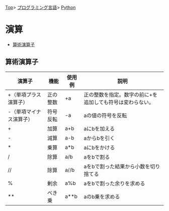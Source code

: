 [Top](../../../index.md)\>
[プログラミング言語](../../pgl.md)\>
[Python](../language_0003.md)

# 演算

+ [算術演算子](#算術演算子)

<!-- + [代入演算子](#代入演算子) -->

<!-- + [演算子の優先順位](#演算子の優先順位) -->

## 算術演算子

|演算子|機能|使用例|説明|
----|----|----|----
|\+（単項プラス演算子）|正の整数|\+a|正の整数を指定。数字の前に\+を追加しても符号は変わらない。|
|\-（単項マイナス演算子）|符号反転|\-a|aの値の符号を反転|
|\+|加算|a\+b|aにbを加える|
|\-|減算|a\-b|aからbを引く|
|\*|乗算|a\*b|aにbをかける|
|/|除算|a/b|aをbで割る|
|//|除算|a//b|aをbで割った結果から小数を切り捨てる|
|%|剰余|a%b|aをbで割った余りを求める|
|\*\*|べき乗|a\*\*b|aのb乗を求める|

<!-- ## 代入演算子 -->

<!-- ## 演算子の優先順位 -->